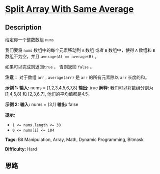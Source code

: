# [Split Array With Same Average][title]

## Description

给定你一个整数数组 `nums`

我们要将 `nums` 数组中的每个元素移动到 `A` 数组 或者 `B` 数组中，使得 `A` 数组和 `B` 数组不为空，并且 `average(A)
== average(B)` 。

如果可以完成则返回`true` ， 否则返回 `false`  。

**注意：** 对于数组 `arr` ,  `average(arr)` 是 `arr` 的所有元素除以 `arr` 长度的和。



**示例 1:**
            **输入:** nums = [1,2,3,4,5,6,7,8]    **输出:** true    **解释:** 我们可以将数组分割为 [1,4,5,8] 和 [2,3,6,7], 他们的平均值都是4.5。    

**示例 2:**
            **输入:** nums = [3,1]    **输出:** false    



**提示:**

  * `1 <= nums.length <= 30`
  * `0 <= nums[i] <= 104`


**Tags:** Bit Manipulation, Array, Math, Dynamic Programming, Bitmask

**Difficulty:** Hard

## 思路

[title]: https://leetcode-cn.com/problems/split-array-with-same-average
